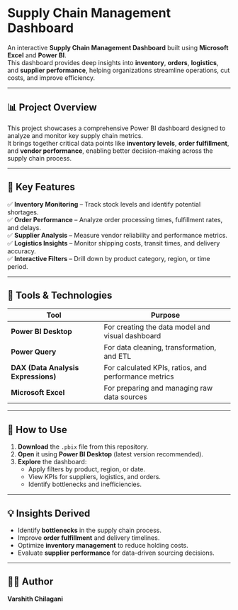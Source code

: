 # Supply Chain Management Dashboard

An interactive **Supply Chain Management Dashboard** built using **Microsoft Excel** and **Power BI**.  
This dashboard provides deep insights into **inventory**, **orders**, **logistics**, and **supplier performance**, helping organizations streamline operations, cut costs, and improve efficiency.

---

## 📊 Project Overview

This project showcases a comprehensive Power BI dashboard designed to analyze and monitor key supply chain metrics.  
It brings together critical data points like **inventory levels**, **order fulfillment**, and **vendor performance**, enabling better decision-making across the supply chain process.

---

## 🚀 Key Features

✅ **Inventory Monitoring** – Track stock levels and identify potential shortages.  
✅ **Order Performance** – Analyze order processing times, fulfillment rates, and delays.  
✅ **Supplier Analysis** – Measure vendor reliability and performance metrics.  
✅ **Logistics Insights** – Monitor shipping costs, transit times, and delivery accuracy.  
✅ **Interactive Filters** – Drill down by product category, region, or time period.  

---

## 🧰 Tools & Technologies

| Tool | Purpose |
|------|----------|
| **Power BI Desktop** | For creating the data model and visual dashboard |
| **Power Query** | For data cleaning, transformation, and ETL |
| **DAX (Data Analysis Expressions)** | For calculated KPIs, ratios, and performance metrics |
| **Microsoft Excel** | For preparing and managing raw data sources |

---

## 🔗 How to Use

1. **Download** the `.pbix` file from this repository.  
2. **Open** it using **Power BI Desktop** (latest version recommended).  
3. **Explore** the dashboard:  
   - Apply filters by product, region, or date.  
   - View KPIs for suppliers, logistics, and orders.  
   - Identify bottlenecks and inefficiencies.  

---

## 💡 Insights Derived

- Identify **bottlenecks** in the supply chain process.  
- Improve **order fulfillment** and delivery timelines.  
- Optimize **inventory management** to reduce holding costs.  
- Evaluate **supplier performance** for data-driven sourcing decisions.  

---

## 🧑‍💻 Author

**Varshith Chilagani**  


